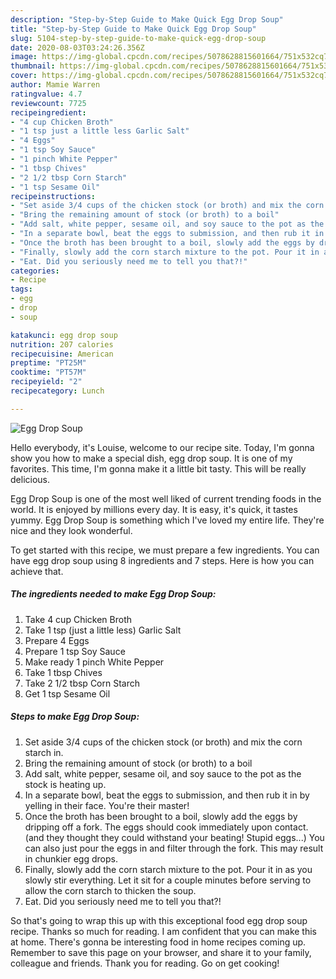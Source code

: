 ```yaml
---
description: "Step-by-Step Guide to Make Quick Egg Drop Soup"
title: "Step-by-Step Guide to Make Quick Egg Drop Soup"
slug: 5104-step-by-step-guide-to-make-quick-egg-drop-soup
date: 2020-08-03T03:24:26.356Z
image: https://img-global.cpcdn.com/recipes/5078628815601664/751x532cq70/egg-drop-soup-recipe-main-photo.jpg
thumbnail: https://img-global.cpcdn.com/recipes/5078628815601664/751x532cq70/egg-drop-soup-recipe-main-photo.jpg
cover: https://img-global.cpcdn.com/recipes/5078628815601664/751x532cq70/egg-drop-soup-recipe-main-photo.jpg
author: Mamie Warren
ratingvalue: 4.7
reviewcount: 7725
recipeingredient:
- "4 cup Chicken Broth"
- "1 tsp just a little less Garlic Salt"
- "4 Eggs"
- "1 tsp Soy Sauce"
- "1 pinch White Pepper"
- "1 tbsp Chives"
- "2 1/2 tbsp Corn Starch"
- "1 tsp Sesame Oil"
recipeinstructions:
- "Set aside 3/4 cups of the chicken stock (or broth) and mix the corn starch in."
- "Bring the remaining amount of stock (or broth) to a boil"
- "Add salt, white pepper, sesame oil, and soy sauce to the pot as the stock is heating up."
- "In a separate bowl, beat the eggs to submission, and then rub it in by yelling in their face. You&#39;re their master!"
- "Once the broth has been brought to a boil, slowly add the eggs by dripping off a fork. The eggs should cook immediately upon contact. (and they thought they could withstand your beating! Stupid eggs...) You can also just pour the eggs in and filter through the fork. This may result in chunkier egg drops."
- "Finally, slowly add the corn starch mixture to the pot. Pour it in as you slowly stir everything. Let it sit for a couple minutes before serving to allow the corn starch to thicken the soup."
- "Eat. Did you seriously need me to tell you that?!"
categories:
- Recipe
tags:
- egg
- drop
- soup

katakunci: egg drop soup 
nutrition: 207 calories
recipecuisine: American
preptime: "PT25M"
cooktime: "PT57M"
recipeyield: "2"
recipecategory: Lunch

---
```



![Egg Drop Soup](https://img-global.cpcdn.com/recipes/5078628815601664/751x532cq70/egg-drop-soup-recipe-main-photo.jpg)

Hello everybody, it's Louise, welcome to our recipe site. Today, I'm gonna show you how to make a special dish, egg drop soup. It is one of my favorites. This time, I'm gonna make it a little bit tasty. This will be really delicious.



Egg Drop Soup is one of the most well liked of current trending foods in the world. It is enjoyed by millions every day. It is easy, it's quick, it tastes yummy. Egg Drop Soup is something which I've loved my entire life. They're nice and they look wonderful.


To get started with this recipe, we must prepare a few ingredients. You can have egg drop soup using 8 ingredients and 7 steps. Here is how you can achieve that.

<!--inarticleads1-->

##### The ingredients needed to make Egg Drop Soup:

1. Take 4 cup Chicken Broth
1. Take 1 tsp (just a little less) Garlic Salt
1. Prepare 4 Eggs
1. Prepare 1 tsp Soy Sauce
1. Make ready 1 pinch White Pepper
1. Take 1 tbsp Chives
1. Take 2 1/2 tbsp Corn Starch
1. Get 1 tsp Sesame Oil




<!--inarticleads2-->

##### Steps to make Egg Drop Soup:

1. Set aside 3/4 cups of the chicken stock (or broth) and mix the corn starch in.
1. Bring the remaining amount of stock (or broth) to a boil
1. Add salt, white pepper, sesame oil, and soy sauce to the pot as the stock is heating up.
1. In a separate bowl, beat the eggs to submission, and then rub it in by yelling in their face. You&#39;re their master!
1. Once the broth has been brought to a boil, slowly add the eggs by dripping off a fork. The eggs should cook immediately upon contact. (and they thought they could withstand your beating! Stupid eggs...) You can also just pour the eggs in and filter through the fork. This may result in chunkier egg drops.
1. Finally, slowly add the corn starch mixture to the pot. Pour it in as you slowly stir everything. Let it sit for a couple minutes before serving to allow the corn starch to thicken the soup.
1. Eat. Did you seriously need me to tell you that?!




So that's going to wrap this up with this exceptional food egg drop soup recipe. Thanks so much for reading. I am confident that you can make this at home. There's gonna be interesting food in home recipes coming up. Remember to save this page on your browser, and share it to your family, colleague and friends. Thank you for reading. Go on get cooking!
